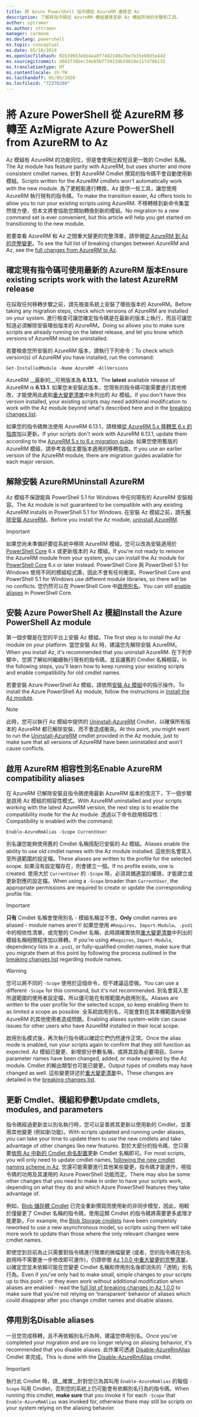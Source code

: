 ```yaml
---
title: 將 Azure PowerShell 指令碼從 AzureRM 遷移至 Az
description: 了解將指令碼從 AzureRM 模組遷移至新 Az 模組所用的步驟和工具。
author: sptramer
ms.author: sttramer
manager: carmonm
ms.devlang: powershell
ms.topic: conceptual
ms.date: 05/10/2019
ms.openlocfilehash: 02b39653ebb4aa0f74d2340a7be7b35e08d5e44d
ms.sourcegitcommit: d661f38bec34e65bf73913db59028e11fd78b131
ms.translationtype: HT
ms.contentlocale: zh-TW
ms.lasthandoff: 05/05/2020
ms.locfileid: "72370280"
---
```

# <a name="migrate-azure-powershell-from-azurerm-to-az"></a><span data-ttu-id="fd1d0-103">將 Azure PowerShell 從 AzureRM 移轉至 Az</span><span class="sxs-lookup"><span data-stu-id="fd1d0-103">Migrate Azure PowerShell from AzureRM to Az</span></span>

<span data-ttu-id="fd1d0-104">Az 模組有 AzureRM 的功能同位，但是會使用比較短且更一致的 Cmdlet 名稱。</span><span class="sxs-lookup"><span data-stu-id="fd1d0-104">The Az module has feature parity with AzureRM, but uses shorter and more consistent cmdlet names.</span></span>
<span data-ttu-id="fd1d0-105">針對 AzureRM Cmdlet 撰寫的指令碼不會自動使用新模組。</span><span class="sxs-lookup"><span data-stu-id="fd1d0-105">Scripts written for the AzureRM cmdlets won't automatically work with the new module.</span></span> <span data-ttu-id="fd1d0-106">為了更輕鬆進行轉換，Az 提供一些工具，讓您使用 AzureRM 執行現有的指令碼。</span><span class="sxs-lookup"><span data-stu-id="fd1d0-106">To make the transition easier, Az offers tools to allow you to run your existing scripts using AzureRM.</span></span> <span data-ttu-id="fd1d0-107">不移轉移到新命令集當然很方便，但本文將會協助您開始轉換到新的模組。</span><span class="sxs-lookup"><span data-stu-id="fd1d0-107">No migration to a new command set is ever convenient, but this article will help you get started on transitioning to the new module.</span></span>

<span data-ttu-id="fd1d0-108">若要查看 AzureRM 和 Az 之間重大變更的完整清單，請參閱[從 AzureRM 到 Az 的完整變更](migrate-az-1.0.0.md)。</span><span class="sxs-lookup"><span data-stu-id="fd1d0-108">To see the full list of breaking changes between AzureRM and Az, see the [full changes from AzureRM to Az](migrate-az-1.0.0.md).</span></span>

## <a name="ensure-existing-scripts-work-with-the-latest-azurerm-release"></a><span data-ttu-id="fd1d0-109">確定現有指令碼可使用最新的 AzureRM 版本</span><span class="sxs-lookup"><span data-stu-id="fd1d0-109">Ensure existing scripts work with the latest AzureRM release</span></span>

<span data-ttu-id="fd1d0-110">在採取任何移轉步驟之前，請先檢查系統上安裝了哪些版本的 AzureRM。</span><span class="sxs-lookup"><span data-stu-id="fd1d0-110">Before taking any migration steps, check which versions of AzureRM are installed on your system.</span></span> <span data-ttu-id="fd1d0-111">進行檢查可讓您確定指令碼是在最新的版本上執行，而且可讓您知道必須解除安裝哪些版本的 AzureRM。</span><span class="sxs-lookup"><span data-stu-id="fd1d0-111">Doing so allows you to make sure scripts are already running on the latest release, and let you know which versions of AzureRM must be uninstalled.</span></span>

<span data-ttu-id="fd1d0-112">若要檢查您所安裝的 AzureRM 版本，請執行下列命令：</span><span class="sxs-lookup"><span data-stu-id="fd1d0-112">To check which version(s) of AzureRM you have installed, run the command:</span></span>

```powershell-interactive
Get-InstalledModule -Name AzureRM -AllVersions
```

<span data-ttu-id="fd1d0-113">AzureRM __最新的__可用版本為 __6.13.1__。</span><span class="sxs-lookup"><span data-stu-id="fd1d0-113">The __latest__ available release of AzureRM is __6.13.1__.</span></span> <span data-ttu-id="fd1d0-114">如果您未安裝此版本，您現有的指令碼可能需要進行其他修改，才能使用此處和[重大變更清單](migrate-az-1.0.0.md)中未列出的 Az 模組。</span><span class="sxs-lookup"><span data-stu-id="fd1d0-114">If you don't have this version installed, your existing scripts may need additional modification to work with the Az module beyond what's described here and in the [breaking changes list](migrate-az-1.0.0.md).</span></span>

<span data-ttu-id="fd1d0-115">如果您的指令碼無法使用 AzureRM 6.13.1，請根據[從 AzureRM 5.x 移轉至 6.x 的指南](/powershell/azure/azurerm/migration-guide.6.0.0)加以更新。</span><span class="sxs-lookup"><span data-stu-id="fd1d0-115">If your scripts don't work with AzureRM 6.13.1, update them according to the [AzureRM 5.x to 6.x migration guide](/powershell/azure/azurerm/migration-guide.6.0.0).</span></span>
<span data-ttu-id="fd1d0-116">如果您使用舊版的 AzureRM 模組，請參考各個主要版本適用的移轉指南。</span><span class="sxs-lookup"><span data-stu-id="fd1d0-116">If you use an earlier version of the AzureRM module, there are migration guides available for each major version.</span></span>

## <a name="uninstall-azurerm"></a><span data-ttu-id="fd1d0-117">解除安裝 AzureRM</span><span class="sxs-lookup"><span data-stu-id="fd1d0-117">Uninstall AzureRM</span></span>

<span data-ttu-id="fd1d0-118">Az 模組不保證能與 PowerShell 5.1 for Windows 中任何現有的 AzureRM 安裝相容。</span><span class="sxs-lookup"><span data-stu-id="fd1d0-118">The Az module is not guaranteed to be compatible with any existing AzureRM installs in PowerShell 5.1 for Windows.</span></span> <span data-ttu-id="fd1d0-119">在安裝 Az 模組之前，請先[解除安裝 AzureRM](/powershell/azure/uninstall-az-ps#uninstall-the-azurerm-module)。</span><span class="sxs-lookup"><span data-stu-id="fd1d0-119">Before you install the Az module, [uninstall AzureRM](/powershell/azure/uninstall-az-ps#uninstall-the-azurerm-module).</span></span>

> [!IMPORTANT]
>
> <span data-ttu-id="fd1d0-120">如果您尚未準備好要從系統中移除 AzureRM 模組，您可以改為安裝適用於 [PowerShell Core](/powershell/scripting/install/installing-powershell-core-on-windows) 6.x 或更新版本的 Az 模組。</span><span class="sxs-lookup"><span data-stu-id="fd1d0-120">If you're not ready to remove the AzureRM module from your system, you can install the Az module for [PowerShell Core](/powershell/scripting/install/installing-powershell-core-on-windows) 6.x or later instead.</span></span> <span data-ttu-id="fd1d0-121">PowerShell Core 與 PowerShell 5.1 for Windows 使用不同的模組程式庫，因此不會有任何衝突。</span><span class="sxs-lookup"><span data-stu-id="fd1d0-121">PowerShell Core and PowerShell 5.1 for Windows use different module libraries, so there will be no conflicts.</span></span> <span data-ttu-id="fd1d0-122">您仍然可以在 PowerShell Core 中[啟用別名](#enable-azurerm-compatibility-aliases)。</span><span class="sxs-lookup"><span data-stu-id="fd1d0-122">You can still [enable aliases](#enable-azurerm-compatibility-aliases) in PowerShell Core.</span></span>

## <a name="install-the-azure-powershell-az-module"></a><span data-ttu-id="fd1d0-123">安裝 Azure PowerShell Az 模組</span><span class="sxs-lookup"><span data-stu-id="fd1d0-123">Install the Azure PowerShell Az module</span></span>

<span data-ttu-id="fd1d0-124">第一個步驟是在您的平台上安裝 Az 模組。</span><span class="sxs-lookup"><span data-stu-id="fd1d0-124">The first step is to install the Az module on your platform.</span></span> <span data-ttu-id="fd1d0-125">當您安裝 Az 時，建議您先解除安裝 AzureRM。</span><span class="sxs-lookup"><span data-stu-id="fd1d0-125">When you install Az, it's recommended that you uninstall AzureRM.</span></span> <span data-ttu-id="fd1d0-126">在下列步驟中，您將了解如何繼續執行現有的指令碼，並且讓舊的 Cmdlet 名稱相容。</span><span class="sxs-lookup"><span data-stu-id="fd1d0-126">In the following steps, you'll learn how to keep running your existing scripts and enable compatibility for old cmdlet names.</span></span>

<span data-ttu-id="fd1d0-127">若要安裝 Azure PowerShell Az 模組，請依照[安裝 Az 模組](install-az-ps.md)中的指示操作。</span><span class="sxs-lookup"><span data-stu-id="fd1d0-127">To install the Azure PowerShell Az module, follow the instructions in [Install the Az module](install-az-ps.md).</span></span>

> [!NOTE]
> <span data-ttu-id="fd1d0-128">此時，您可以執行 Az 模組中提供的 [Uninstall-AzureRM](/powershell/module/az.accounts/uninstall-azurerm) Cmdlet，以確保所有版本的 AzureRM 都已解除安裝，而不會造成衝突。</span><span class="sxs-lookup"><span data-stu-id="fd1d0-128">At this point, you might want to run the [Uninstall-AzureRM](/powershell/module/az.accounts/uninstall-azurerm) cmdlet provided in the Az module, just to make sure that all versions of AzureRM have been uninstalled and won't cause conflicts.</span></span>

## <a name="enable-azurerm-compatibility-aliases"></a><span data-ttu-id="fd1d0-129">啟用 AzureRM 相容性別名</span><span class="sxs-lookup"><span data-stu-id="fd1d0-129">Enable AzureRM compatibility aliases</span></span>

<span data-ttu-id="fd1d0-130">在 AzureRM 已解除安裝且指令碼使用最新 AzureRM 版本的情況下，下一個步驟是啟用 Az 模組的相容性模式。</span><span class="sxs-lookup"><span data-stu-id="fd1d0-130">With AzureRM uninstalled and your scripts working with the latest AzureRM version, the next step is to enable the compatibility mode for the Az module.</span></span> <span data-ttu-id="fd1d0-131">透過以下命令啟用相容性：</span><span class="sxs-lookup"><span data-stu-id="fd1d0-131">Compatibility is enabled with the command:</span></span>

```powershell-interactive
Enable-AzureRmAlias -Scope CurrentUser
```

<span data-ttu-id="fd1d0-132">別名讓您能夠使用舊的 Cmdlet 名稱搭配已安裝的 Az 模組。</span><span class="sxs-lookup"><span data-stu-id="fd1d0-132">Aliases enable the ability to use old cmdlet names with the Az module installed.</span></span> <span data-ttu-id="fd1d0-133">這些別名會寫入至所選範圍的設定檔。</span><span class="sxs-lookup"><span data-stu-id="fd1d0-133">These aliases are written to the profile for the selected scope.</span></span> <span data-ttu-id="fd1d0-134">如果沒有設定檔存在，則會建立一個。</span><span class="sxs-lookup"><span data-stu-id="fd1d0-134">If no profile exists, one is created.</span></span>
<span data-ttu-id="fd1d0-135">使用大於 `CurrentUser` 的 `-Scope` 時，必須具備適當的權限，才能建立或更新對應的設定檔。</span><span class="sxs-lookup"><span data-stu-id="fd1d0-135">When using a `-Scope` broader than `CurrentUser`, the appropriate permissions are required to create or update the corresponding profile file.</span></span>

> [!IMPORTANT]
> <span data-ttu-id="fd1d0-136">__只有__ Cmdlet 名稱會使用別名 - 模組名稱並不會。</span><span class="sxs-lookup"><span data-stu-id="fd1d0-136">__Only__ cmdlet names are aliased - module names aren't!</span></span> <span data-ttu-id="fd1d0-137">如果您使用 `#Requires`、`Import-Module`、`.psd1` 中的相依性清單，或完整的 Cmdlet 名稱，此時請確實依照[重大變更清單](migrate-az-1.0.0.md)中列出的模組名稱相關程序加以移轉。</span><span class="sxs-lookup"><span data-stu-id="fd1d0-137">If you're using `#Requires`, `Import-Module`, dependency lists in a `.psd1`, or fully-qualified cmdlet names, make sure that you migrate them at this point by following the process outlined in the [breaking changes list](migrate-az-1.0.0.md) regarding module names.</span></span>

> [!WARNING]
>
> <span data-ttu-id="fd1d0-138">您可以將不同的 `-Scope` 使用於這個命令，但不建議這麼做。</span><span class="sxs-lookup"><span data-stu-id="fd1d0-138">You can use a different `-Scope` for this command, but it's not recommended.</span></span> <span data-ttu-id="fd1d0-139">別名會寫入至所選範圍的使用者設定檔，所以儘可能在有限範圍內啟用別名。</span><span class="sxs-lookup"><span data-stu-id="fd1d0-139">Aliases are written to the user profile for the selected scope, so keep enabling them to as limited a scope as possible.</span></span> <span data-ttu-id="fd1d0-140">全系統啟用別名，可能會對在其本機範圍內安裝 AzureRM 的其他使用者造成問題。</span><span class="sxs-lookup"><span data-stu-id="fd1d0-140">Enabling aliases system-wide can cause issues for other users who have AzureRM installed in their local scope.</span></span>

<span data-ttu-id="fd1d0-141">啟用別名模式後，再次執行指令碼以確認它們仍然運作正常。</span><span class="sxs-lookup"><span data-stu-id="fd1d0-141">Once the alias mode is enabled, run your scripts again to confirm that they still function as expected.</span></span>
<span data-ttu-id="fd1d0-142">Az 模組已變更、新增部分參數名稱，或將其設為必要項目。</span><span class="sxs-lookup"><span data-stu-id="fd1d0-142">Some parameter names have been changed, added, or made required by the Az module.</span></span> <span data-ttu-id="fd1d0-143">Cmdlet 的輸出類型也可能已變更。</span><span class="sxs-lookup"><span data-stu-id="fd1d0-143">Output types of cmdlets may have changed as well.</span></span> <span data-ttu-id="fd1d0-144">這些變更詳述於[重大變更清單](migrate-az-1.0.0.md)中。</span><span class="sxs-lookup"><span data-stu-id="fd1d0-144">These changes are detailed in the [breaking changes list](migrate-az-1.0.0.md).</span></span>

## <a name="update-cmdlets-modules-and-parameters"></a><span data-ttu-id="fd1d0-145">更新 Cmdlet、模組和參數</span><span class="sxs-lookup"><span data-stu-id="fd1d0-145">Update cmdlets, modules, and parameters</span></span>

<span data-ttu-id="fd1d0-146">指令碼經過更新並以別名執行時，您可以妥善將其更新以使用新的 Cmdlet，並善用其他變更 (例如新功能)。</span><span class="sxs-lookup"><span data-stu-id="fd1d0-146">With scripts updated and running under aliases, you can take your time to update them to use the new cmdlets and take advantage of other changes like new features.</span></span> <span data-ttu-id="fd1d0-147">對於大部分的指令碼，您只需要[依照 Az 中新的 Cmdlet 命名配置](migrate-az-1.0.0.md#cmdlet-noun-prefix-changes)更新 Cmdlet 名稱即可。</span><span class="sxs-lookup"><span data-stu-id="fd1d0-147">For most scripts, you will only need to update cmdlet names, [following the new cmdlet naming scheme in Az](migrate-az-1.0.0.md#cmdlet-noun-prefix-changes).</span></span> <span data-ttu-id="fd1d0-148">您還可能需要進行其他某些變更，指令碼才能運作，視指令碼的功用及其運用的 Azure PowerShell 功能而定。</span><span class="sxs-lookup"><span data-stu-id="fd1d0-148">There may also be some other changes that you need to make in order to have your scripts work, depending on what they do and which Azure PowerShell features they take advantage of.</span></span>

<span data-ttu-id="fd1d0-149">例如，[Blob 儲存體 Cmdlet](migrate-az-1.0.0.md#azstorage-previously-azurestorage-and-azurermstorage) 已完全重新撰寫而使用新的非同步模型，因此，相較於僅變更了 Cmdlet 名稱的指令碼，使用這類 Cmdlet 的指令碼將需要更多處理才能更新。</span><span class="sxs-lookup"><span data-stu-id="fd1d0-149">For example, the [Blob Storage cmdlets](migrate-az-1.0.0.md#azstorage-previously-azurestorage-and-azurermstorage) have been completely reworked to use a new asynchronous model, so scripts using them will take more work to update than those where the only relevant changes were cmdlet names.</span></span>

<span data-ttu-id="fd1d0-150">即使您到目前為止只需要對指令碼進行簡單的微幅變更 (或者，您的指令碼在別名啟用時不需要進一步修改即可運作)，仍請參閱 [Az 1.0.0 中重大變更的完整清單](migrate-az-1.0.0.md)，以確定您並未依賴可能在您變更 Cmdlet 名稱和停用別名後即消失的「透明」別名行為。</span><span class="sxs-lookup"><span data-stu-id="fd1d0-150">Even if you've only had to make small, simple changes to your scripts up to this point - or they even work without additional modification when aliases are enabled -  read the [full list of breaking changes in Az 1.0.0](migrate-az-1.0.0.md) to make sure that you're not relying on 'transparent' behavior of aliases which could disappear after you change cmdlet names and disable aliases.</span></span>

## <a name="disable-aliases"></a><span data-ttu-id="fd1d0-151">停用別名</span><span class="sxs-lookup"><span data-stu-id="fd1d0-151">Disable aliases</span></span>

<span data-ttu-id="fd1d0-152">一旦您完成移轉，且不再依賴別名行為時，建議您停用別名。</span><span class="sxs-lookup"><span data-stu-id="fd1d0-152">Once you've completed your migration and are no longer relying on aliasing behavior, it's recommended that you disable aliases.</span></span> <span data-ttu-id="fd1d0-153">此作業可透過 [Disable-AzureRmAlias](/powershell/module/az.accounts/disable-azurermalias) Cmdlet 來完成。</span><span class="sxs-lookup"><span data-stu-id="fd1d0-153">This is done with the [Disable-AzureRmAlias](/powershell/module/az.accounts/disable-azurermalias) cmdlet.</span></span>

> [!IMPORTANT]
> <span data-ttu-id="fd1d0-154">執行此 Cmdlet 時，請__確實__針對您已為其叫用 `Enable-AzureRmAlias` 的每個 `-Scope` 叫用 Cmdlet，否則您的系統上仍可能會有依賴別名行為的指令碼。</span><span class="sxs-lookup"><span data-stu-id="fd1d0-154">When running this cmdlet, __make sure__ that you invoke it for each `-Scope` that `Enable-AzureRmAlias` was invoked for, otherwise there may still be scripts on your system relying on the aliasing behavior.</span></span>
